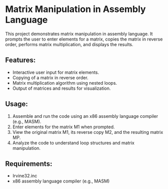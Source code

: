 # Matrix Manipulation in Assembly Language

This project demonstrates matrix manipulation in assembly language. It prompts the user to enter elements for a matrix, copies the matrix in reverse order, performs matrix multiplication, and displays the results.

## Features:

- Interactive user input for matrix elements.
- Copying of a matrix in reverse order.
- Matrix multiplication algorithm using nested loops.
- Output of matrices and results for visualization.

## Usage:

1. Assemble and run the code using an x86 assembly language compiler (e.g., MASM).
2. Enter elements for the matrix M1 when prompted.
3. View the original matrix M1, its reverse copy M2, and the resulting matrix MP.
4. Analyze the code to understand loop structures and matrix manipulation.

## Requirements:

- Irvine32.inc
- x86 assembly language compiler (e.g., MASM)
